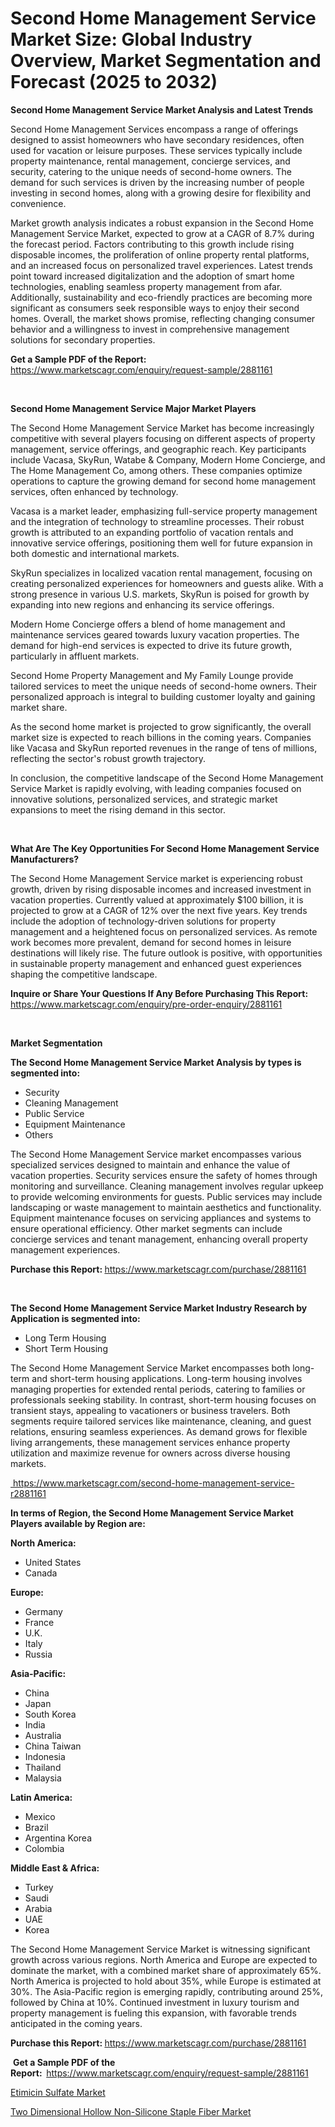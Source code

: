 <p><h1>Second Home Management Service Market Size: Global Industry Overview, Market Segmentation and Forecast (2025 to 2032)</h1></p><p><strong>Second Home Management Service Market Analysis and Latest Trends</strong></p>
<p><p>Second Home Management Services encompass a range of offerings designed to assist homeowners who have secondary residences, often used for vacation or leisure purposes. These services typically include property maintenance, rental management, concierge services, and security, catering to the unique needs of second-home owners. The demand for such services is driven by the increasing number of people investing in second homes, along with a growing desire for flexibility and convenience.</p><p>Market growth analysis indicates a robust expansion in the Second Home Management Service Market, expected to grow at a CAGR of 8.7% during the forecast period. Factors contributing to this growth include rising disposable incomes, the proliferation of online property rental platforms, and an increased focus on personalized travel experiences. Latest trends point toward increased digitalization and the adoption of smart home technologies, enabling seamless property management from afar. Additionally, sustainability and eco-friendly practices are becoming more significant as consumers seek responsible ways to enjoy their second homes. Overall, the market shows promise, reflecting changing consumer behavior and a willingness to invest in comprehensive management solutions for secondary properties.</p></p>
<p><strong>Get a Sample PDF of the Report:&nbsp;</strong> <a href="https://www.marketscagr.com/enquiry/request-sample/2881161?utm_campaign=1166&utm_medium=2&utm_source=Github&utm_content=ia&utm_term=12032025&utm_id=second-home-management-service">https://www.marketscagr.com/enquiry/request-sample/2881161</a></p>
<p>&nbsp;</p>
<p><strong>Second Home Management Service Major Market Players</strong></p>
<p><p>The Second Home Management Service Market has become increasingly competitive with several players focusing on different aspects of property management, service offerings, and geographic reach. Key participants include Vacasa, SkyRun, Watabe & Company, Modern Home Concierge, and The Home Management Co, among others. These companies optimize operations to capture the growing demand for second home management services, often enhanced by technology.</p><p>Vacasa is a market leader, emphasizing full-service property management and the integration of technology to streamline processes. Their robust growth is attributed to an expanding portfolio of vacation rentals and innovative service offerings, positioning them well for future expansion in both domestic and international markets.</p><p>SkyRun specializes in localized vacation rental management, focusing on creating personalized experiences for homeowners and guests alike. With a strong presence in various U.S. markets, SkyRun is poised for growth by expanding into new regions and enhancing its service offerings.</p><p>Modern Home Concierge offers a blend of home management and maintenance services geared towards luxury vacation properties. The demand for high-end services is expected to drive its future growth, particularly in affluent markets.</p><p>Second Home Property Management and My Family Lounge provide tailored services to meet the unique needs of second-home owners. Their personalized approach is integral to building customer loyalty and gaining market share.</p><p>As the second home market is projected to grow significantly, the overall market size is expected to reach billions in the coming years. Companies like Vacasa and SkyRun reported revenues in the range of tens of millions, reflecting the sector's robust growth trajectory.</p><p>In conclusion, the competitive landscape of the Second Home Management Service Market is rapidly evolving, with leading companies focused on innovative solutions, personalized services, and strategic market expansions to meet the rising demand in this sector.</p></p>
<p>&nbsp;</p>
<p><strong>What Are The Key Opportunities For Second Home Management Service Manufacturers?</strong></p>
<p><p>The Second Home Management Service market is experiencing robust growth, driven by rising disposable incomes and increased investment in vacation properties. Currently valued at approximately $100 billion, it is projected to grow at a CAGR of 12% over the next five years. Key trends include the adoption of technology-driven solutions for property management and a heightened focus on personalized services. As remote work becomes more prevalent, demand for second homes in leisure destinations will likely rise. The future outlook is positive, with opportunities in sustainable property management and enhanced guest experiences shaping the competitive landscape.</p></p>
<p><strong>Inquire or Share Your Questions If Any Before Purchasing This Report:</strong> <a href="https://www.marketscagr.com/enquiry/pre-order-enquiry/2881161?utm_campaign=1166&utm_medium=2&utm_source=Github&utm_content=ia&utm_term=12032025&utm_id=second-home-management-service">https://www.marketscagr.com/enquiry/pre-order-enquiry/2881161</a></p>
<p>&nbsp;</p>
<p><strong>Market Segmentation</strong></p>
<p><strong>The Second Home Management Service Market Analysis by types is segmented into:</strong></p>
<p><ul><li>Security</li><li>Cleaning Management</li><li>Public Service</li><li>Equipment Maintenance</li><li>Others</li></ul></p>
<p><p>The Second Home Management Service market encompasses various specialized services designed to maintain and enhance the value of vacation properties. Security services ensure the safety of homes through monitoring and surveillance. Cleaning management involves regular upkeep to provide welcoming environments for guests. Public services may include landscaping or waste management to maintain aesthetics and functionality. Equipment maintenance focuses on servicing appliances and systems to ensure operational efficiency. Other market segments can include concierge services and tenant management, enhancing overall property management experiences.</p></p>
<p><strong>Purchase this Report:&nbsp;</strong><a href="https://www.marketscagr.com/purchase/2881161?utm_campaign=1166&utm_medium=2&utm_source=Github&utm_content=ia&utm_term=12032025&utm_id=second-home-management-service">https://www.marketscagr.com/purchase/2881161</a></p>
<p>&nbsp;</p>
<p><strong>The Second Home Management Service Market Industry Research by Application is segmented into:</strong></p>
<p><ul><li>Long Term Housing</li><li>Short Term Housing</li></ul></p>
<p><p>The Second Home Management Service Market encompasses both long-term and short-term housing applications. Long-term housing involves managing properties for extended rental periods, catering to families or professionals seeking stability. In contrast, short-term housing focuses on transient stays, appealing to vacationers or business travelers. Both segments require tailored services like maintenance, cleaning, and guest relations, ensuring seamless experiences. As demand grows for flexible living arrangements, these management services enhance property utilization and maximize revenue for owners across diverse housing markets.</p></p>
<p><a href="https://www.marketscagr.com/second-home-management-service-r2881161?utm_campaign=1166&utm_medium=2&utm_source=Github&utm_content=ia&utm_term=12032025&utm_id=second-home-management-service">&nbsp;https://www.marketscagr.com/second-home-management-service-r2881161</a></p>
<p><strong>In terms of Region, the Second Home Management Service Market Players available by Region are:</strong></p>
<p>
    <p> <strong> North America: </strong>
        <ul>
            <li>United States</li>
            <li>Canada</li>
        </ul>
        </p> 
    <p> <strong> Europe: </strong>
        <ul>
            <li>Germany</li>
            <li>France</li>
            <li>U.K.</li>
            <li>Italy</li>
            <li>Russia</li>
        </ul>
        </p> 
    <p> <strong> Asia-Pacific: </strong>
        <ul>
            <li>China</li>
            <li>Japan</li>
            <li>South Korea</li>
            <li>India</li>
            <li>Australia</li>
            <li>China Taiwan</li>
            <li>Indonesia</li>
            <li>Thailand</li>
            <li>Malaysia</li>
        </ul>
        </p> 
    <p> <strong> Latin America: </strong>
        <ul>
            <li>Mexico</li>
            <li>Brazil</li>
            <li>Argentina Korea</li>
            <li>Colombia</li>
        </ul>
        </p> 
    <p> <strong> Middle East & Africa: </strong>
        <ul>
            <li>Turkey</li>
            <li>Saudi</li>
            <li>Arabia</li>
            <li>UAE</li>
            <li>Korea</li>
        </ul>
    </p>
    </p>
<p><p>The Second Home Management Service Market is witnessing significant growth across various regions. North America and Europe are expected to dominate the market, with a combined market share of approximately 65%. North America is projected to hold about 35%, while Europe is estimated at 30%. The Asia-Pacific region is emerging rapidly, contributing around 25%, followed by China at 10%. Continued investment in luxury tourism and property management is fueling this expansion, with favorable trends anticipated in the coming years.</p></p>
<p><strong>Purchase this Report: </strong><a href="https://www.marketscagr.com/purchase/2881161?utm_campaign=1166&utm_medium=2&utm_source=Github&utm_content=ia&utm_term=12032025&utm_id=second-home-management-service">https://www.marketscagr.com/purchase/2881161</a></p>
<p>&nbsp;<strong>Get a Sample PDF of the Report:&nbsp;&nbsp;</strong><a href="https://www.marketscagr.com/enquiry/request-sample/2881161?utm_campaign=1166&utm_medium=2&utm_source=Github&utm_content=ia&utm_term=12032025&utm_id=second-home-management-service">https://www.marketscagr.com/enquiry/request-sample/2881161</a></p>
<p><strong></strong></p>
<p><p><a href="https://github.com/aslinalirey9/Market-Research-Report-List-1/blob/main/etimicin-sulfate-market.md?utm_campaign=1166&utm_medium=2&utm_source=Github&utm_content=ia&utm_term=12032025&utm_id=second-home-management-service">Etimicin Sulfate Market</a></p><p><a href="https://github.com/ocambdidarhz/Market-Research-Report-List-1/blob/main/two-dimensional-hollow-non-silicone-staple-fiber-market.md?utm_campaign=1166&utm_medium=2&utm_source=Github&utm_content=ia&utm_term=12032025&utm_id=second-home-management-service">Two Dimensional Hollow Non-Silicone Staple Fiber Market</a></p></p>